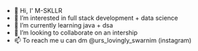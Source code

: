 - 👋 Hi, I' M-SKLLR
- 👀 I’m interested in full stack development + data science
- 🌱 I’m currently learning java + dsa
- 💞️ I’m looking to collaborate on an intership
- 📫 To reach me u can dm @urs_lovingly_swarnim (instagram)
<!---
M-SKLLR/M-SKLLR is a ✨ special ✨ repository because its `README.md` (this file) appears on your GitHub profile.
You can click the Preview link to take a look at your changes.
--->
